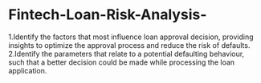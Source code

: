 # Fintech-Loan-Risk-Analysis-
1.Identify the factors that most influence loan approval decision, providing insights to optimize the approval process and reduce the risk of defaults. 2.Identify the parameters that relate to a potential defaulting behaviour, such that a better decision could be made while processing the loan application.
